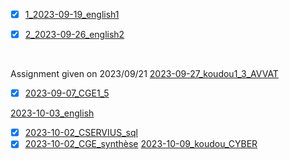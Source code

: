 
- [x] [1_2023-09-19_english1](HOMEWORK/English/2023-09-19_mail.md)

- [x] [2_2023-09-26_english2](HOMEWORK/English/2023-09-26_mistake-about-date.md)
<br>

Assignment given on 2023/09/21
[2023-09-27_koudou1_3_AVVAT](KOUDOU/2023-09-27.md)

- [x] [2023-09-07_CGE1_5](./CGE/5_2023-09-20_Les-aventuriers-voiyageurs_devoirpour_2023-09-27/2023-09-26.md)

[2023-10-03_english](HOMEWORK/English/2023-10-03.md)

- [x] [2023-10-02_CSERVIUS_sql](HOMEWORK/CSERVIUS/2023-10-02.md)
- [x] [2023-10-02_CGE_synthèse](HOMEWORK/CGE/2023-10-04.md)
[2023-10-09_koudou_CYBER](HOMEWORK/koudou/CYBER/23-10-09.md)
‎‎ 
